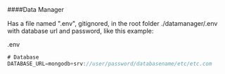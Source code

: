####Data Manager　

Has a file named ".env", gitignored, in the root folder ./datamanager/.env with database url and password, like this example:


.env 
```javascript
# Database
DATABASE_URL=mongodb+srv://user/password/databasename/etc/etc.com
```
